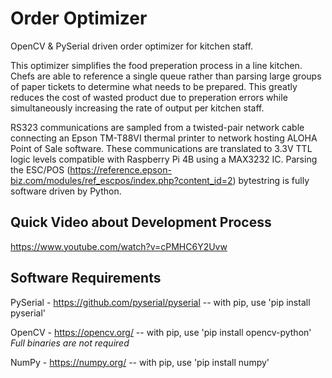 # Order Optimizer
OpenCV &amp; PySerial driven order optimizer for kitchen staff.

This optimizer simplifies the food preperation process in a line kitchen.  Chefs are able to reference a single queue rather than parsing large groups of paper tickets to determine what needs to be prepared.  This greatly reduces the cost of wasted product due to preperation errors while simultaneously increasing the rate of output per kitchen staff.

RS323 communications are sampled from a twisted-pair network cable connecting an Epson TM-T88VI thermal printer to network hosting ALOHA Point of Sale software.  These communications are translated to 3.3V TTL logic levels compatible with Raspberry Pi 4B using a MAX3232 IC.  Parsing the ESC/POS (https://reference.epson-biz.com/modules/ref_escpos/index.php?content_id=2) bytestring is fully software driven by Python.

## Quick Video about Development Process
https://www.youtube.com/watch?v=cPMHC6Y2Uvw

## Software Requirements
PySerial - https://github.com/pyserial/pyserial -- with pip, use 'pip install pyserial'

OpenCV - https://opencv.org/ -- with pip, use 'pip install opencv-python'
*Full binaries are not required*

NumPy - https://numpy.org/ -- with pip, use 'pip install numpy'
